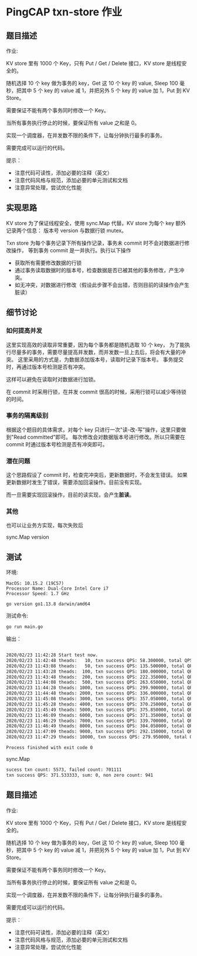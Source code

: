 # PingCAP txn-store 作业

## 题目描述

作业:

KV store 里有 1000 个 Key，只有 Put / Get / Delete 接口，KV store 是线程安全的。

随机选择 10 个 key 做为事务的 key，Get 这 10 个 key 的 value, Sleep 100 毫秒，把其中 5 个 key 的 value 减 1，并把另外 5 个 key 的 value 加 1，Put 到 KV Store。

需要保证不能有两个事务同时修改一个 Key。

当所有事务执行停止的时候，要保证所有 value 之和是 0。

实现一个调度器，在并发数不限的条件下，让每分钟执行最多的事务。

需要完成可以运行的代码。


提示：
* 注意代码可读性，添加必要的注释（英文）
* 注意代码风格与规范，添加必要的单元测试和文档
* 注意异常处理，尝试优化性能


## 实现思路

KV store 为了保证线程安全，使用 sync.Map 代替。KV store 为每个 key 额外记录两个信息：
版本号 version 与数据行锁 mutex。

Txn store 为每个事务记录下所有操作记录，事务未 commit 时不会对数据进行修改操作，
等到事务 commit 是一并执行。执行以下操作
* 获取所有需要修改数据的行锁
* 通过事务读取数据时的版本号，检查数据是否已被其他的事务修改，产生冲突。
* 如无冲突，对数据进行修改（假设此步骤不会出错，否则目前的读操作会产生脏读）

## 细节讨论
### 如何提高并发

这里实现高效的读取非常重要，因为每个事务都是随机选取 10 个 key，
为了能执行尽量多的事务，需要尽量提高并发数，而并发数一旦上去后，将会有大量的冲突。
这里采用的方式是，为数据添加版本号，读取时记录下版本号。
事务提交时，再通过版本号检测是否有冲突。

这样可以避免在读取时对数据进行加锁。

在 commit 时采用行锁，在并发 commit 很高的时候，采用行锁可以减少等待锁的时间。

### 事务的隔离级别

根据这个题目的具体需求，对每个 key 只进行一次"读-改-写"操作，这里只要做到"Read committed"即可。
每次修改会对数据版本号进行修改。所以只需要在 commit 时通过版本号检测是否有冲突即可。

### 潜在问题

这个思路假设了 commit 时，检查完冲突后，更新数据时，不会发生错误。
如果更新数据时发生了错误，需要添加回滚操作。目前没有实现。

而一旦需要实现回滚操作，目前的读实现，会产生**脏读**。


### 其他

也可以让业务方实现，每次失败后

sync.Map
version


## 测试

环境:
```
MacOS: 10.15.2 (19C57)
Processor Name:	Dual-Core Intel Core i7
Processor Speed: 1.7 GHz

go version go1.13.8 darwin/amd64
```

测试命令:
```bash
go run main.go
```

输出：
```bash

2020/02/23 11:42:28 Start test now.
2020/02/23 11:42:48 theads:   10, txn success QPS: 58.300000, total QPS: 97.000000, sum: 0, non zero count: 887
2020/02/23 11:43:08 theads:   50, txn success QPS: 135.500000, total QPS: 485.000000, sum: 0, non zero count: 928
2020/02/23 11:43:28 theads:  100, txn success QPS: 180.000000, total QPS: 975.000000, sum: 0, non zero count: 934
2020/02/23 11:43:48 theads:  200, txn success QPS: 222.350000, total QPS: 1950.000000, sum: 0, non zero count: 937
2020/02/23 11:44:08 theads:  500, txn success QPS: 263.650000, total QPS: 4937.600000, sum: 0, non zero count: 942
2020/02/23 11:44:28 theads: 1000, txn success QPS: 299.900000, total QPS: 9909.100000, sum: 0, non zero count: 947
2020/02/23 11:44:48 theads: 2000, txn success QPS: 336.000000, total QPS: 19717.700000, sum: 0, non zero count: 934
2020/02/23 11:45:08 theads: 3000, txn success QPS: 357.050000, total QPS: 29337.900000, sum: 0, non zero count: 941
2020/02/23 11:45:28 theads: 4000, txn success QPS: 370.250000, total QPS: 38840.300000, sum: 0, non zero count: 961
2020/02/23 11:45:49 theads: 5000, txn success QPS: 375.850000, total QPS: 47972.150000, sum: 0, non zero count: 947
2020/02/23 11:46:09 theads: 6000, txn success QPS: 371.350000, total QPS: 55009.200000, sum: 0, non zero count: 953
2020/02/23 11:46:29 theads: 7000, txn success QPS: 339.700000, total QPS: 56266.400000, sum: 0, non zero count: 947
2020/02/23 11:46:49 theads: 8000, txn success QPS: 304.050000, total QPS: 55155.600000, sum: 0, non zero count: 945
2020/02/23 11:47:09 theads: 9000, txn success QPS: 292.150000, total QPS: 55123.850000, sum: 0, non zero count: 943
2020/02/23 11:47:29 theads: 10000, txn success QPS: 279.950000, total QPS: 55048.450000, sum: 0, non zero count: 947

Process finished with exit code 0


```


sync.Map

```bash
sucess txn count: 5573, failed count: 701111
txn success QPS: 371.533333, sum: 0, non zero count: 941
```


## 题目描述

作业:

KV store 里有 1000 个 Key，只有 Put / Get / Delete 接口，KV store 是线程安全的。

随机选择 10 个 key 做为事务的 key，Get 这 10 个 key 的 value, Sleep 100 毫秒，把其中 5 个 key 的 value 减 1，并把另外 5 个 key 的 value 加 1，Put 到 KV Store。

需要保证不能有两个事务同时修改一个 Key。

当所有事务执行停止的时候，要保证所有 value 之和是 0。

实现一个调度器，在并发数不限的条件下，让每分钟执行最多的事务。

需要完成可以运行的代码。


提示：
* 注意代码可读性，添加必要的注释（英文）
* 注意代码风格与规范，添加必要的单元测试和文档
* 注意异常处理，尝试优化性能


